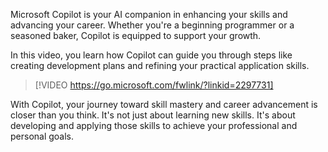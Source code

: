 Microsoft Copilot is your AI companion in enhancing your skills and advancing your career. Whether you're a beginning programmer or a seasoned baker, Copilot is equipped to support your growth.

In this video, you learn how Copilot can guide you through steps like creating development plans and refining your practical application skills.

> [!VIDEO https://go.microsoft.com/fwlink/?linkid=2297731]

With Copilot, your journey toward skill mastery and career advancement is closer than you think. It's not just about learning new skills. It's about developing and applying those skills to achieve your professional and personal goals.
